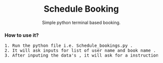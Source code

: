 <h1 align = center>Schedule Booking</h1>
<p align = center>Simple python terminal based booking.</p>
<h3>How to use it?</h3>
<pre>
1. Run the python file i.e. Schedule_bookings.py .
2. It will ask inputs for list of user name and book name .
3. After inputing the data's , it will ask for a instruction number to perform the task written next to it .

</pre>
